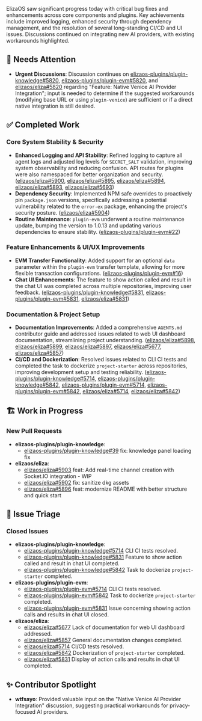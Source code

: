 ElizaOS saw significant progress today with critical bug fixes and enhancements across core components and plugins. Key achievements include improved logging, enhanced security through dependency management, and the resolution of several long-standing CI/CD and UI issues. Discussions continued on integrating new AI providers, with existing workarounds highlighted.

## 🚨 Needs Attention 
- **Urgent Discussions**: Discussion continues on [elizaos-plugins/plugin-knowledge#5820](https://github.com/elizaos-plugins/plugin-knowledge/issues/5820), [elizaos-plugins/plugin-evm#5820](https://github.com/elizaos-plugins/plugin-evm/issues/5820), and [elizaos/eliza#5820](https://github.com/elizaos/eliza/issues/5820) regarding "Feature: Native Venice AI Provider Integration"; input is needed to determine if the suggested workarounds (modifying base URL or using `plugin-venice`) are sufficient or if a direct native integration is still desired.

## ✅ Completed Work
### Core System Stability & Security
- **Enhanced Logging and API Stability**: Refined logging to capture all agent logs and adjusted log levels for `SECRET_SALT` validation, improving system observability and reducing confusion. API routes for plugins were also namespaced for better organization and security. ([elizaos/eliza#5900](https://github.com/elizaos/eliza/pull/5900), [elizaos/eliza#5895](https://github.com/elizaos/eliza/pull/5895), [elizaos/eliza#5894](https://github.com/elizaos/eliza/pull/5894), [elizaos/eliza#5893](https://github.com/elizaos/eliza/pull/5893), [elizaos/eliza#5693](https://github.com/elizaos/eliza/pull/5693))
- **Dependency Security**: Implemented NPM safe overrides to proactively pin `package.json` versions, specifically addressing a potential vulnerability related to the `error-ex` package, enhancing the project's security posture. ([elizaos/eliza#5904](https://github.com/elizaos/eliza/pull/5904))
- **Routine Maintenance**: `plugin-evm` underwent a routine maintenance update, bumping the version to 1.0.13 and updating various dependencies to ensure stability. ([elizaos-plugins/plugin-evm#22](https://github.com/elizaos-plugins/plugin-evm/pull/22))

### Feature Enhancements & UI/UX Improvements
- **EVM Transfer Functionality**: Added support for an optional `data` parameter within the `plugin-evm` transfer template, allowing for more flexible transaction configurations. ([elizaos-plugins/plugin-evm#16](https://github.com/elizaos-plugins/plugin-evm/pull/16))
- **Chat UI Enhancements**: The feature to show action called and result in the chat UI was completed across multiple repositories, improving user feedback. ([elizaos-plugins/plugin-knowledge#5831](https://github.com/elizaos-plugins/plugin-knowledge/issues/5831), [elizaos-plugins/plugin-evm#5831](https://github.com/elizaos-plugins/plugin-evm/issues/5831), [elizaos/eliza#5831](https://github.com/elizaos/eliza/issues/5831))

### Documentation & Project Setup
- **Documentation Improvements**: Added a comprehensive `AGENTS.md` contributor guide and addressed issues related to web UI dashboard documentation, streamlining project understanding. ([elizaos/eliza#5898](https://github.com/elizaos/eliza/pull/5898), [elizaos/eliza#5899](https://github.com/elizaos/eliza/pull/5899), [elizaos/eliza#5897](https://github.com/elizaos/eliza/pull/5897), [elizaos/eliza#5677](https://github.com/elizaos/eliza/issues/5677), [elizaos/eliza#5857](https://github.com/elizaos/eliza/issues/5857))
- **CI/CD and Dockerization**: Resolved issues related to CLI CI tests and completed the task to dockerize `project-starter` across repositories, improving development setup and testing reliability. ([elizaos-plugins/plugin-knowledge#5714](https://github.com/elizaos-plugins/plugin-knowledge/issues/5714), [elizaos-plugins/plugin-knowledge#5842](https://github.com/elizaos-plugins/plugin-knowledge/issues/5842), [elizaos-plugins/plugin-evm#5714](https://github.com/elizaos-plugins/plugin-evm/issues/5714), [elizaos-plugins/plugin-evm#5842](https://github.com/elizaos-plugins/plugin-evm/issues/5842), [elizaos/eliza#5714](https://github.com/elizaos/eliza/issues/5714), [elizaos/eliza#5842](https://github.com/elizaos/eliza/issues/5842))

## 🏗️ Work in Progress
### New Pull Requests
- **elizaos-plugins/plugin-knowledge**:
    - [elizaos-plugins/plugin-knowledge#39](https://github.com/elizaos-plugins/plugin-knowledge/pull/39) fix: knowledge panel loading fix
- **elizaos/eliza**:
    - [elizaos/eliza#5903](https://github.com/elizaos/eliza/pull/5903) feat: Add real-time channel creation with Socket.IO integration - WIP
    - [elizaos/eliza#5902](https://github.com/elizaos/eliza/pull/5902) fix: sanitize dkg assets
    - [elizaos/eliza#5896](https://github.com/elizaos/eliza/pull/5896) feat: modernize README with better structure and quick start

## 🐞 Issue Triage
### Closed Issues
- **elizaos-plugins/plugin-knowledge**:
    - [elizaos-plugins/plugin-knowledge#5714](https://github.com/elizaos-plugins/plugin-knowledge/issues/5714) CLI CI tests resolved.
    - [elizaos-plugins/plugin-knowledge#5831](https://github.com/elizaos-plugins/plugin-knowledge/issues/5831) Feature to show action called and result in chat UI completed.
    - [elizaos-plugins/plugin-knowledge#5842](https://github.com/elizaos-plugins/plugin-knowledge/issues/5842) Task to dockerize `project-starter` completed.
- **elizaos-plugins/plugin-evm**:
    - [elizaos-plugins/plugin-evm#5714](https://github.com/elizaos-plugins/plugin-evm/issues/5714) CLI CI tests resolved.
    - [elizaos-plugins/plugin-evm#5842](https://github.com/elizaos-plugins/plugin-evm/issues/5842) Task to dockerize `project-starter` completed.
    - [elizaos-plugins/plugin-evm#5831](https://github.com/elizaos-plugins/plugin-evm/issues/5831) Issue concerning showing action calls and results in chat UI closed.
- **elizaos/eliza**:
    - [elizaos/eliza#5677](https://github.com/elizaos/eliza/issues/5677) Lack of documentation for web UI dashboard addressed.
    - [elizaos/eliza#5857](https://github.com/elizaos/eliza/issues/5857) General documentation changes completed.
    - [elizaos/eliza#5714](https://github.com/elizaos/eliza/issues/5714) CI/CD tests resolved.
    - [elizaos/eliza#5842](https://github.com/elizaos/eliza/issues/5842) Dockerization of `project-starter` completed.
    - [elizaos/eliza#5831](https://github.com/elizaos/eliza/issues/5831) Display of action calls and results in chat UI completed.

## ✨ Contributor Spotlight
- **wtfsayo**: Provided valuable input on the "Native Venice AI Provider Integration" discussion, suggesting practical workarounds for privacy-focused AI providers.